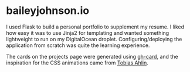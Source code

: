 # baileyjohnson.io

I used Flask to build a personal portfolio to supplement my resume.  I liked how easy it was to use Jinja2 for templating and wanted something lightweight to run on my DigitalOcean droplet.  Configuring/deploying the application from scratch was quite the learning experience.

The cards on the projects page were generated using [gh-card](https://github.com/nwtgck/gh-card), and the inspiration for the CSS animations came from [Tobias Ahlin](https://tobiasahlin.com/blog/how-to-animate-box-shadow/).
